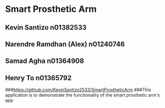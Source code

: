 # Smart Prosthetic Arm
## Kevin Santizo n01382533
## Narendre Ramdhan (Alex) n01240746
## Samad Agha n01364908
## Henry To n01365792
###https://github.com/KevinSantizo2533/SmartProstheticArm
###This application is to demonstrate the functionality of the smart prosthetic arm's app